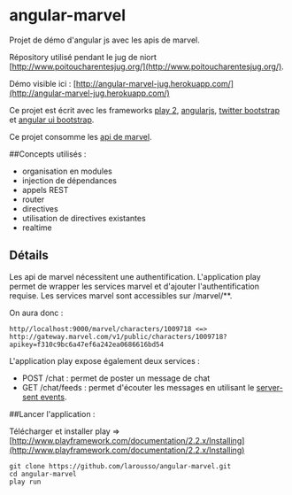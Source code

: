 angular-marvel
==============

Projet de démo d'angular js avec les apis de marvel.


Répository utilisé pendant le jug de niort [http://www.poitoucharentesjug.org/](http://www.poitoucharentesjug.org/).

Démo visible ici :
[http://angular-marvel-jug.herokuapp.com/](http://angular-marvel-jug.herokuapp.com/)


Ce projet est écrit avec les frameworks [play 2](http://www.playframework.com/), [angularjs](http://angularjs.org), [twitter bootstrap](http://getbootstrap.com/) et [angular ui bootstrap](http://angular-ui.github.io/bootstrap/).

Ce projet consomme les [api de marvel](http://developer.marvel.com/).

##Concepts utilisés :
* organisation en modules
* injection de dépendances
* appels REST
* router
* directives
* utilisation de directives existantes
* realtime


## Détails

Les api de marvel nécessitent une authentification.
L'application play permet de wrapper les services marvel et d'ajouter l'authentification requise.
Les services marvel sont accessibles sur /marvel/**.

On aura donc :

    http//localhost:9000/marvel/characters/1009718 <=> http://gateway.marvel.com/v1/public/characters/1009718?apikey=f310c9bc6a47ef6a242ea0686616bd54

L'application play expose également deux services :

* POST /chat : permet de poster un message de chat
* GET /chat/feeds : permet d'écouter les messages en utilisant le [server-sent events](http://en.wikipedia.org/wiki/Server-sent_events).


##Lancer l'application :

Télécharger et installer play => [http://www.playframework.com/documentation/2.2.x/Installing](http://www.playframework.com/documentation/2.2.x/Installing)

    git clone https://github.com/larousso/angular-marvel.git
    cd angular-marvel
    play run

